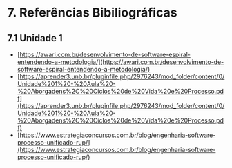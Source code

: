# 7. Referências Bibiliográficas

## 7.1 Unidade 1
- [https://awari.com.br/desenvolvimento-de-software-espiral-entendendo-a-metodologia/](https://awari.com.br/desenvolvimento-de-software-espiral-entendendo-a-metodologia/)
- [https://aprender3.unb.br/pluginfile.php/2976243/mod_folder/content/0/Unidade%201%20-%20Aula%20-%20Aborgadens%2C%20Ciclos%20de%20Vida%20e%20Processo.pdf](https://aprender3.unb.br/pluginfile.php/2976243/mod_folder/content/0/Unidade%201%20-%20Aula%20-%20Aborgadens%2C%20Ciclos%20de%20Vida%20e%20Processo.pdf)
- [https://www.estrategiaconcursos.com.br/blog/engenharia-software-processo-unificado-rup/](https://www.estrategiaconcursos.com.br/blog/engenharia-software-processo-unificado-rup/)
    
